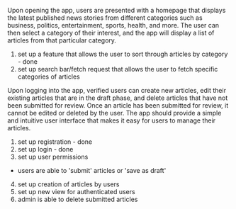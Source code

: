 Upon opening the app, users are presented with a homepage that displays the latest published news stories from different categories such as business, politics, entertainment, sports, health, and more. The user can then select a category of their interest, and the app will display a list of articles from that particular category. 

1. set up a feature that allows the user to sort 
through articles by category - done
2. set up search bar/fetch request that allows the user to fetch specific categories of articles

Upon logging into the app, verified users can create new articles, edit their existing articles that are in the draft phase, and delete articles that have not been submitted for review. Once an article has been submitted for review, it cannot be edited or deleted by the user. The app should provide a simple and intuitive user interface that makes it easy for users to manage their articles.

1. set up registration - done
2. set up login - done 
3. set up user permissions
- users are able to 'submit' articles or 'save as draft'
4. set up creation of articles by users 
5. set up new view for authenticated users 
6. admin is able to delete submitted articles 
